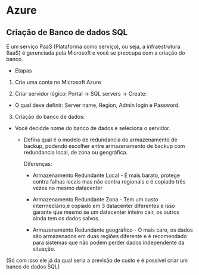 # Azure

## Criação de Banco de dados SQL

É um serviço PaaS (Plataforma como serviço), ou seja, a infraestrutura (IaaS) é gerenciada pela Microsoft e você se preocupa com a criação do banco.

- Etapas 

1. Crie uma conta no Microsoft Azure

2. Criar servidor lógico: Portal → SQL servers → Create:

- O qual deve definir: Server name, Region, Admin login e Password.

3. Criação do banco de dados:
- Você decidde nome do banco de dados e seleciona o servidor.

    - Defina qual é o modelo de redundancia do armazenamento de backup, podendo escolher entre armazenamento de backup com redundancia local, de zona ou geográfica.

        Diferenças:
        - Armazenamento Redundante Local - 
        É mais barato, protege contra falhas locais mas não contra regionais e é copiado três vezes no mesmo datacenter

        - Armazenamento Redundante Zona - 
        Tem um custo intermediário,é copiado em 3 datacenter diferentes e isso garante que mesmo se um datacenter inteiro cair, os outros ainda tem os dados salvos.

        - Armazenamento Redundante geográfico - 
        O mais caro, os dados são armazenados em duas regiões diferente e é recomendado para sistemas que não podem perder dados independente da situação.
        


(Só com isso ele já da qual seria a previsão de custo e é possivel criar um banco de dados SQL)
